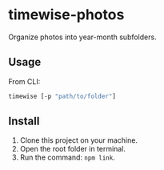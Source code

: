 # timewise-photos
 Organize photos into year-month subfolders.

## Usage
From CLI:
```bash
timewise [-p "path/to/folder"]
```

## Install
1. Clone this project on your machine.
1. Open the root folder in terminal.
1. Run the command: `npm link`.